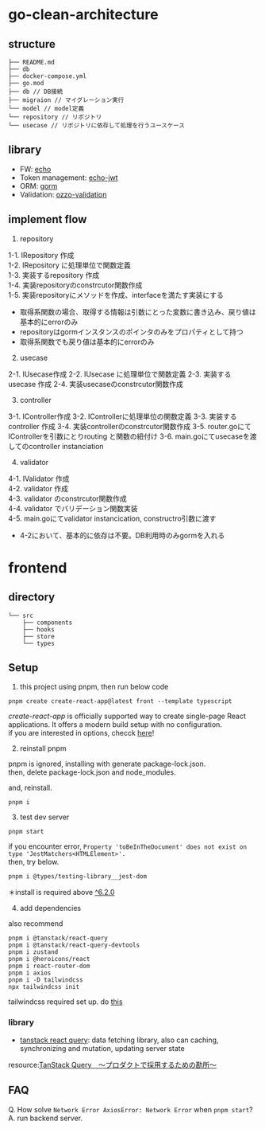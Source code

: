 # go-clean-architecture

## structure

```
├── README.md
├── db
├── docker-compose.yml
├── go.mod
├── db // DB接続
├── migraion // マイグレーション実行
└── model // model定義
└── repository // リポジトリ
└── usecase // リポジトリに依存して処理を行うユースケース

```

## library

- FW: [echo](https://github.com/labstack/echo)
- Token management: [echo-jwt](https://github.com/labstack/echo-jwt)
- ORM: [gorm](https://github.com/go-gorm/gorm)
- Validation: [ozzo-validation](https://github.com/go-ozzo/ozzo-validation)



## implement flow

1. repository  

1-1. IRepository 作成  
1-2. IRepository に処理単位で関数定義  
1-3. 実装するrepository 作成   
1-4. 実装repositoryのconstrcutor関数作成  
1-5. 実装repositoryにメソッドを作成、interfaceを満たす実装にする  

* 取得系関数の場合、取得する情報は引数にとった変数に書き込み、戻り値は基本的にerrorのみ  
* repositoryはgormインスタンスのポインタのみをプロパティとして持つ
* 取得系関数でも戻り値は基本的にerrorのみ  

2. usecase  

2-1. IUsecase作成
2-2. IUsecase に処理単位で関数定義
2-3. 実装するusecase 作成
2-4. 実装usecaseのconstrcutor関数作成

3. controller  

3-1. IController作成
3-2. IControllerに処理単位の関数定義
3-3. 実装するcontroller 作成
3-4. 実装controllerのconstrcutor関数作成
3-5. router.goにてIControllerを引数にとりrouting と関数の紐付け
3-6. main.goにてusecaseを渡してのcontroller instanciation

4. validator

4-1. IValidator 作成  
4-2. validator 作成  
4-3. validator のconstrcutor関数作成  
4-4. validator でバリデーション関数実装  
4-5. main.goにてvalidator instancication, constructro引数に渡す  

* 4-2において、基本的に依存は不要。DB利用時のみgormを入れる  

# frontend

## directory

```
└── src
    ├── components
    ├── hooks
    ├── store
    └── types
```

## Setup
1. this project using pnpm, then run below code

```
pnpm create create-react-app@latest front --template typescript
```
*create-react-app* is officially supported way to create single-page React applications. It offers a modern build setup with no configuration.  
if you are interested in options, checck [here](https://create-react-app.dev/docs/getting-started#selecting-a-template)!  

2. reinstall pnpm

pnpm is ignored, installing with generate package-lock.json.  
then, delete package-lock.json and node_modules.  

and, reinstall.

```
pnpm i
```

3. test dev server

```
pnpm start
```

if you encounter error, `Property 'toBeInTheDocument' does not exist on type 'JestMatchers<HTMLElement>'.`  
then, try below.

```
pnpm i @types/testing-library__jest-dom
```
＊install is required above [^6.2.0](https://github.com/testing-library/jest-dom/issues/442#issuecomment-1888145410)

4. add dependencies 

also recommend 
```
pnpm i @tanstack/react-query
pnpm i @tanstack/react-query-devtools
pnpm i zustand
pnpm i @heroicons/react
pnpm i react-router-dom
pnpm i axios
pnpm i -D tailwindcss
npx tailwindcss init
```
tailwindcss required set up. do [this](https://tailwindcss.com/docs/guides/create-react-app)


### library

- [tanstack react query](https://tanstack.com/query/latest/docs/react/overview): data fetching library, also can caching, synchronizing and mutation, updating server state

resource:[TanStack Query　〜プロダクトで採用するための勘所〜](https://zenn.dev/taisei_13046/books/133e9995b6aadf/viewer/257b1a)

## FAQ

Q. How solve `Network Error AxiosError: Network Error` when `pnpm start`?
A. run backend server.
